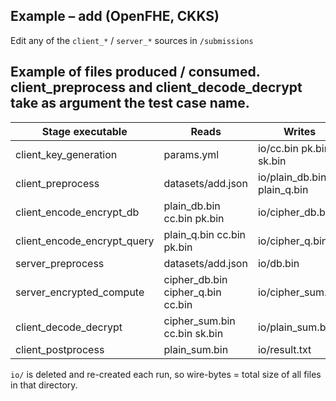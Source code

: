 Example – add (OpenFHE, CKKS)
--------------------------------------

Edit any of the `client_*` / `server_*` sources in
`/submissions`

Example of files produced / consumed. 
client_preprocess and client_decode_decrypt take as argument the test case name.
-------------------------

| Stage executable                | Reads                               | Writes                     |
|---------------------------------|-------------------------------------|----------------------------|
| client_key_generation           | params.yml                          | io/cc.bin pk.bin sk.bin    |
| client_preprocess               | datasets/add.json                   | io/plain_db.bin plain_q.bin |
| client_encode_encrypt_db        | plain_db.bin cc.bin pk.bin          | io/cipher_db.bin            |
| client_encode_encrypt_query     | plain_q.bin cc.bin pk.bin           | io/cipher_q.bin            |
| server_preprocess               | datasets/add.json                   | io/db.bin                  |
| server_encrypted_compute        | cipher_db.bin cipher_q.bin cc.bin   | io/cipher_sum.bin          |
| client_decode_decrypt           | cipher_sum.bin cc.bin sk.bin        | io/plain_sum.bin           |
| client_postprocess              | plain_sum.bin                       | io/result.txt              |

`io/` is deleted and re-created each run, so wire-bytes = total size of
all files in that directory.
